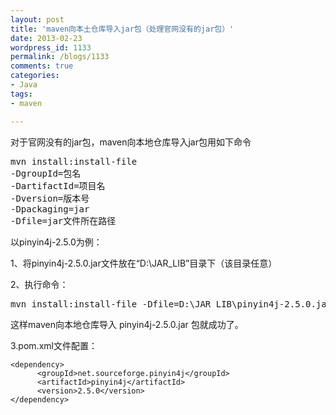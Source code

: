 ```yaml
---
layout: post
title: 'maven向本土仓库导入jar包（处理官网没有的jar包）'
date: 2013-02-23
wordpress_id: 1133
permalink: /blogs/1133
comments: true
categories:
- Java
tags:
- maven

---
```

对于官网没有的jar包，maven向本地仓库导入jar包用如下命令
<pre class="prettyprint linenums">mvn install:install-file
-DgroupId=包名
-DartifactId=项目名
-Dversion=版本号
-Dpackaging=jar
-Dfile=jar文件所在路径</pre>
以pinyin4j-2.5.0为例：

1、将pinyin4j-2.5.0.jar文件放在“D:\JAR_LIB”目录下（该目录任意）

2、执行命令：
<pre class="prettyprint linenums">mvn install:install-file -Dfile=D:\JAR_LIB\pinyin4j-2.5.0.jar -DgroupId=net.sourceforge.pinyin4j -DartifactId=pinyin4j -Dversion=2.5.0 -Dpackaging=jar  -DgeneratePom=true -DcreateChecksum=true</pre>
这样maven向本地仓库导入 pinyin4j-2.5.0.jar 包就成功了。

3.pom.xml文件配置：

```
<dependency>
      <groupId>net.sourceforge.pinyin4j</groupId>
      <artifactId>pinyin4j</artifactId>
      <version>2.5.0</version>
</dependency>
```
